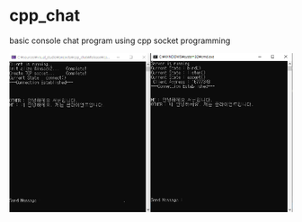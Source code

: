 # cpp_chat
basic console chat program using cpp socket programming

![ex_screenshot](./screenshot/screenshot.png)
